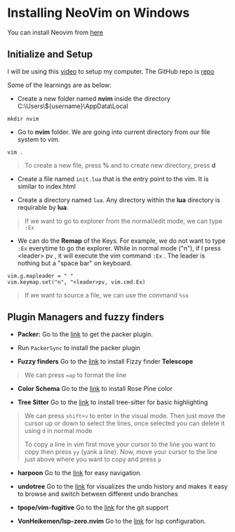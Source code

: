 # Installing NeoVim on Windows

You can install Neovim from [here](https://github.com/neovim/neovim/wiki/Installing-Neovim)

## Initialize and Setup

I will be using this [video](https://www.youtube.com/watch?v=w7i4amO_zaE) to setup my computer. The GitHub repo is [repo](https://github.com/ThePrimeagen/init.lua/blob/master/lua/theprimeagen/packer.lua)

Some of the learnings are as below:

- Create a new folder named **nvim** inside the directory C:\Users\\${username}\AppData\Local

```mkdir nvim```

- Go to **nvim** folder. We are going into current directory from our file system to vim.

```vim .```

> To create a new file, press **%** and to create new directory, press **d**

- Create a file named ```init.lua``` that is the entry point to the vim. It is similar to index.html

- Create a directory named ```lua```. Any directory within the **lua** directory is requirable by **lua**.

> If we want to go to explorer from the normal/edit mode, we can type ```:Ex```

- We can do the **Remap** of the Keys. For example, we do not want to type ```:Ex``` everytime to go the explorer. While in normal mode ("n"), if I press \<leader> pv , it will execute the vim command ```:Ex``` . The leader is nothing but a "space bar" on keyboard.

```vim
vim.g.mapleader = " "
vim.keymap.set("n", "<leader>pv, vim.cmd.Ex)
```

> If we want to source a file, we can use the command `%so`

## Plugin Managers and fuzzy finders

- **Packer:**  Go to the [link](https://github.com/wbthomason/packer.nvim#quickstart) to get the packer plugin.

- Run ```PackerSync``` to install the packer plugin

- **Fuzzy finders** Go to the [link](https://github.com/nvim-telescope/telescope.nvim) to install Fizzy finder **Telescope**

> We can press `=ap` to format the line

- **Color Schema** Go to the [link](https://github.com/rose-pine/neovim) to install Rose Pine color

- **Tree Sitter** Go to the [link](https://github.com/nvim-treesitter/nvim-treesitter) to install tree-sitter for basic highlighting

> We can press `shift+v` to enter in the visual mode. Then just move the cursor up or down to select the lines, once selected you can delete it using `d` in normal mode
>
> To copy a line in vim first move your cursor to the line you want to copy then press `yy` (yank a line). Now, move your cursor to the line just above where you want to copy and press `p`

- **harpoon** Go to the [link](https://github.com/ThePrimeagen/harpoon) for easy navigation.

- **undotree** Go to the [link](https://github.com/mbbill/undotree) for visualizes the undo history and makes it easy to browse and switch between different undo branches

- **tpope/vim-fugitive** Go to the [link](https://github.com/tpope/vim-fugitive) for the git support

- **VonHeikemen/lsp-zero.nvim** Go to the [link](https://github.com/VonHeikemen/lsp-zero.nvim) for lsp configuration.
